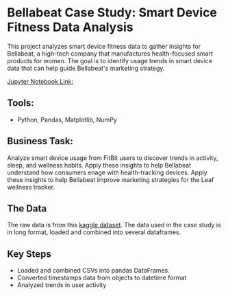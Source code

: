 # Bellabeat Case Study: Smart Device Fitness Data Analysis

This project analyzes smart device fitness data to gather insights for Bellabeat, a high-tech company that manufactures health-focused smart products for women. The goal is to identify usage trends in smart device data that can help guide Bellabeat's marketing strategy. 

[Jupyter Notebook Link:](https://www.kaggle.com/code/danijia/bellabeat-case-study)

## Tools: 
- Python, Pandas, Matplotlib, NumPy

## Business Task:
Analyze smart device usage from FitBit users to discover trends in activity, sleep, and wellness habits. Apply these insights to help Bellabeat understand how consumers enage with health-tracking devices. Apply these insights to help Bellabeat improve marketing strategies for the Leaf wellness tracker.

## The Data
The raw data is from this [kaggle dataset](https://www.kaggle.com/datasets/arashnic/fitbit). The data used in the case study is in long format, loaded and combined into several dataframes. 

## Key Steps
- Loaded and combined CSVs into pandas DataFrames.
- Converted timestamps data from objects to datetime format
- Analyzed trends in user activity

